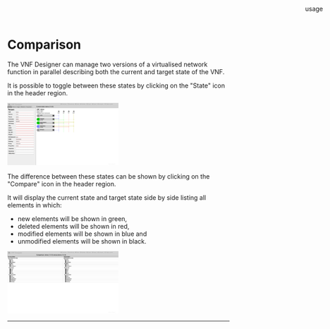 Comparison
==========

The VNF Designer can manage two versions of a virtualised network function in parallel describing both the current and target state of the VNF.

It is possible to toggle between these states by clicking on the "State" icon in the header region.

<img src="images/overview.png" alt="Overview" width="50%"/>

The difference between these states can be shown by clicking on the "Compare" icon in the header region.

It will display the current state and target state side by side listing all elements in which:

* new elements will be shown in green,
* deleted elements will be shown in red,
* modified elements will be shown in blue and
* unmodified elements will be shown in black.

<img src="images/comparison.png" alt="Comparison" width="50%"/>


-----

<div style="z-index:100; position: fixed; top: 16px; right: 16px;"><a style="text-decoration: none;" href="index.html?usage.md">usage</a></div>
